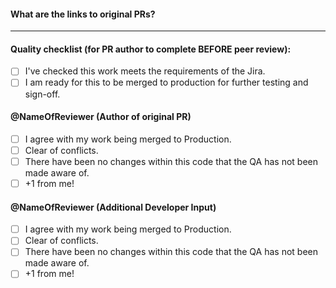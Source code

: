 #### What are the links to original PRs?

---
#### Quality checklist (for PR author to complete BEFORE peer review):
- [ ] I've checked this work meets the requirements of the Jira.
- [ ] I am ready for this to be merged to production for further testing and sign-off.

#### @NameOfReviewer (Author of original PR)
- [ ] I agree with my work being merged to Production.
- [ ] Clear of conflicts.
- [ ] There have been no changes within this code that the QA has not been made aware of.
- [ ] +1 from me!

#### @NameOfReviewer (Additional Developer Input)
- [ ] I agree with my work being merged to Production.
- [ ] Clear of conflicts.
- [ ] There have been no changes within this code that the QA has not been made aware of.
- [ ] +1 from me!